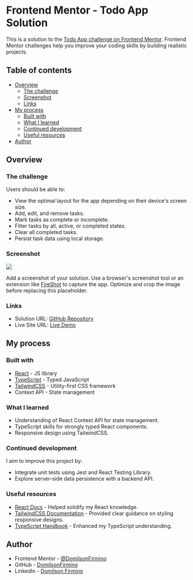 # Frontend Mentor - Todo App Solution

This is a solution to the [Todo App challenge on Frontend Mentor](https://www.frontendmentor.io/challenges/todo-app-QM81RHtwJ). Frontend Mentor challenges help you improve your coding skills by building realistic projects.

## Table of contents

- [Overview](#overview)
  - [The challenge](#the-challenge)
  - [Screenshot](#screenshot)
  - [Links](#links)
- [My process](#my-process)
  - [Built with](#built-with)
  - [What I learned](#what-i-learned)
  - [Continued development](#continued-development)
  - [Useful resources](#useful-resources)
- [Author](#author)

## Overview

### The challenge

Users should be able to:

- View the optimal layout for the app depending on their device's screen size.
- Add, edit, and remove tasks.
- Mark tasks as complete or incomplete.
- Filter tasks by all, active, or completed states.
- Clear all completed tasks.
- Persist task data using local storage.

### Screenshot

![](./screenshot.jpg)

Add a screenshot of your solution. Use a browser's screenshot tool or an extension like [FireShot](https://getfireshot.com/) to capture the app. Optimize and crop the image before replacing this placeholder.

### Links

- Solution URL: [GitHub Repository](https://github.com/DomilsonFirmino/todo-app)
- Live Site URL: [Live Demo](https://domilsonfirmino.github.io/todo-app/)

## My process

### Built with

- [React](https://reactjs.org/) - JS library
- [TypeScript](https://www.typescriptlang.org/) - Typed JavaScript
- [TailwindCSS](https://tailwindcss.com/) - Utility-first CSS framework
- Context API - State management

### What I learned

- Understanding of React Context API for state management.
- TypeScript skills for strongly typed React components.
- Responsive design using TailwindCSS.

### Continued development

I aim to improve this project by:

- Integrate unit tests using Jest and React Testing Library.
- Explore server-side data persistence with a backend API.

### Useful resources

- [React Docs](https://reactjs.org/docs/getting-started.html) - Helped solidify my React knowledge.
- [TailwindCSS Documentation](https://tailwindcss.com/docs) - Provided clear guidance on styling responsive designs.
- [TypeScript Handbook](https://www.typescriptlang.org/docs/handbook/intro.html) - Enhanced my TypeScript understanding.

## Author

- Frontend Mentor - [@DomilsonFirmino](https://www.frontendmentor.io/profile/DomilsonFirmino)
- GitHub - [DomilsonFirmino](https://github.com/DomilsonFirmino)
- LinkedIn - [Domilson Firmino](https://www.linkedin.com/in/domilson-firmino)


